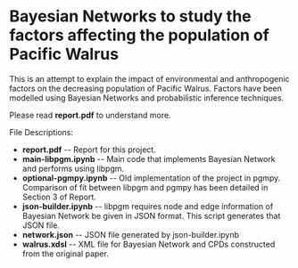 # Bayesian Networks to study the factors affecting the population of Pacific Walrus
This is an attempt to explain the impact of environmental and anthropogenic factors on the decreasing population of Pacific Walrus. Factors have been modelled using Bayesian Networks and probabilistic inference techniques.

Please read **report.pdf** to understand more.

File Descriptions:
* **report.pdf** 		-- Report for this project.
* **main-libpgm.ipynb** 	-- Main code that implements Bayesian Network and performs using libpgm.
* **optional-pgmpy.ipynb**	-- Old implementation of the project in pgmpy. Comparison of fit between libpgm and pgmpy has been detailed in Section 3 of Report.
* **json-builder.ipynb**	-- libpgm requires node and edge information of Bayesian Network be given in JSON format. This script generates that JSON file.
* **network.json**		-- JSON file generated by json-builder.ipynb
* **walrus.xdsl**		-- XML file for Bayesian Network and CPDs constructed from the original paper.
